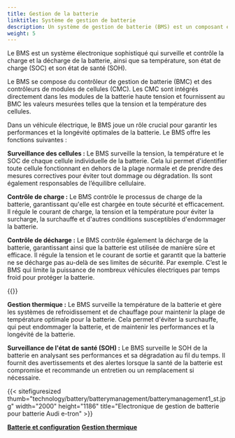 ```yaml
---
title: Gestion de la batterie
linktitle: Système de gestion de batterie
description: Un système de gestion de batterie (BMS) est un composant essentiel d'un véhicule électrique (VE) qui est responsable de la gestion des performances, de la santé et de la sécurité de la batterie.
weight: 5
---
```

<!-- markdownlint-disable MD033 -->
Le BMS est un système électronique sophistiqué qui surveille et contrôle la charge et la décharge de la batterie, ainsi que sa température, son état de charge (SOC) et son état de santé (SOH).

Le BMS se compose du contrôleur de gestion de batterie (BMC) et des contrôleurs de modules de cellules (CMC).
Les CMC sont intégrés directement dans les modules de la batterie haute tension et fournissent au BMC les valeurs mesurées telles que la tension et la température des cellules.

Dans un véhicule électrique, le BMS joue un rôle crucial pour garantir les performances et la longévité optimales de la batterie. Le BMS offre les fonctions suivantes :

**Surveillance des cellules :** Le BMS surveille la tension, la température et le SOC de chaque cellule individuelle de la batterie. Cela lui permet d'identifier toute cellule fonctionnant en dehors de la plage normale et de prendre des mesures correctives pour éviter tout dommage ou dégradation. Ils sont également responsables de l’équilibre cellulaire.

**Contrôle de charge :** Le BMS contrôle le processus de charge de la batterie, garantissant qu'elle est chargée en toute sécurité et efficacement. Il régule le courant de charge, la tension et la température pour éviter la surcharge, la surchauffe et d'autres conditions susceptibles d'endommager la batterie.

**Contrôle de décharge :** Le BMS contrôle également la décharge de la batterie, garantissant ainsi que la batterie est utilisée de manière sûre et efficace. Il régule la tension et le courant de sortie et garantit que la batterie ne se décharge pas au-delà de ses limites de sécurité. Par exemple. C’est le BMS qui limite la puissance de nombreux véhicules électriques par temps froid pour protéger la batterie.

{{<evkxdisplayaddarticle />}}

**Gestion thermique :** Le BMS surveille la température de la batterie et gère les systèmes de refroidissement et de chauffage pour maintenir la plage de température optimale pour la batterie. Cela permet d'éviter la surchauffe, qui peut endommager la batterie, et de maintenir les performances et la longévité de la batterie.

**Surveillance de l'état de santé (SOH) :** Le BMS surveille le SOH de la batterie en analysant ses performances et sa dégradation au fil du temps. Il fournit des avertissements et des alertes lorsque la santé de la batterie est compromise et recommande un entretien ou un remplacement si nécessaire.

{{< sitefiguresized thumb="technology/battery/batterymanagement/batterymanagement1_st.jpg" width="2000" height="1186" title="Electronique de gestion de batterie pour batterie Audi e-tron" >}}

<div class="mt-3 mb-3">
     <a href="../batterypack/" class="text-decoration-none text-black"><strong><i class="bi-arrow-left"></i> Batterie et configuration</strong ></a>
     <a href="../thermalmanagement/" class="text-decoration-none text-black float-end"><strong>Gestion thermique <i class="bi-arrow-right"></i></strong></a>
</div>